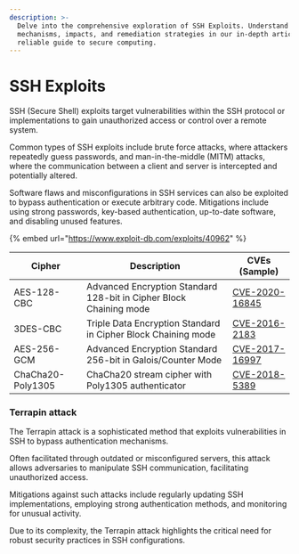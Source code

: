 ```yaml
---
description: >-
  Delve into the comprehensive exploration of SSH Exploits. Understand their
  mechanisms, impacts, and remediation strategies in our in-depth article. Your
  reliable guide to secure computing.
---
```


# SSH Exploits

SSH (Secure Shell) exploits target vulnerabilities within the SSH protocol or implementations to gain unauthorized access or control over a remote system.&#x20;

Common types of SSH exploits include brute force attacks, where attackers repeatedly guess passwords, and man-in-the-middle (MITM) attacks, where the communication between a client and server is intercepted and potentially altered.&#x20;

Software flaws and misconfigurations in SSH services can also be exploited to bypass authentication or execute arbitrary code. Mitigations include using strong passwords, key-based authentication, up-to-date software, and disabling unused features.

{% embed url="https://www.exploit-db.com/exploits/40962" %}

| Cipher            | Description                                                        | CVEs (Sample)                                                                   |
| ----------------- | ------------------------------------------------------------------ | ------------------------------------------------------------------------------- |
| AES-128-CBC       | Advanced Encryption Standard 128-bit in Cipher Block Chaining mode | [CVE-2020-16845](https://cve.mitre.org/cgi-bin/cvename.cgi?name=CVE-2020-16845) |
| 3DES-CBC          | Triple Data Encryption Standard in Cipher Block Chaining mode      | [CVE-2016-2183](https://cve.mitre.org/cgi-bin/cvename.cgi?name=CVE-2016-2183)   |
| AES-256-GCM       | Advanced Encryption Standard 256-bit in Galois/Counter Mode        | [CVE-2017-16997](https://cve.mitre.org/cgi-bin/cvename.cgi?name=CVE-2017-16997) |
| ChaCha20-Poly1305 | ChaCha20 stream cipher with Poly1305 authenticator                 | [CVE-2018-5389](https://cve.mitre.org/cgi-bin/cvename.cgi?name=CVE-2018-5389)   |

### Terrapin attack

The Terrapin attack is a sophisticated method that exploits vulnerabilities in SSH to bypass authentication mechanisms.&#x20;

Often facilitated through outdated or misconfigured servers, this attack allows adversaries to manipulate SSH communication, facilitating unauthorized access.&#x20;

Mitigations against such attacks include regularly updating SSH implementations, employing strong authentication methods, and monitoring for unusual activity.&#x20;

Due to its complexity, the Terrapin attack highlights the critical need for robust security practices in SSH configurations.
